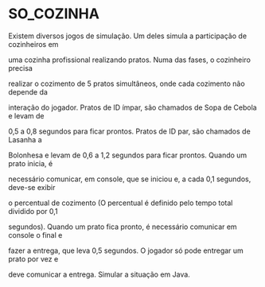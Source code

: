 # SO_COZINHA

Existem diversos jogos de simulação. Um deles simula a participação de cozinheiros em 

uma cozinha profissional realizando pratos. Numa das fases, o cozinheiro precisa 

realizar o cozimento de 5 pratos simultâneos, onde cada cozimento não depende da 

interação do jogador. Pratos de ID ímpar, são chamados de Sopa de Cebola e levam de 

0,5 a 0,8 segundos para ficar prontos. Pratos de ID par, são chamados de Lasanha a 

Bolonhesa e levam de 0,6 a 1,2 segundos para ficar prontos. Quando um prato inicia, é 

necessário comunicar, em console, que se iniciou e, a cada 0,1 segundos, deve-se exibir 

o percentual de cozimento (O percentual é definido pelo tempo total dividido por 0,1 

segundos). Quando um prato fica pronto, é necessário comunicar em console o final e 

fazer a entrega, que leva 0,5 segundos. O jogador só pode entregar um prato por vez e 

deve comunicar a entrega. Simular a situação em Java.
